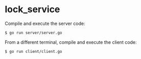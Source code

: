 # lock_service
Compile and execute the server code:
```
$ go run server/server.go
```
From a different terminal, compile and execute the client code:
```
$ go run client/client.go
```
